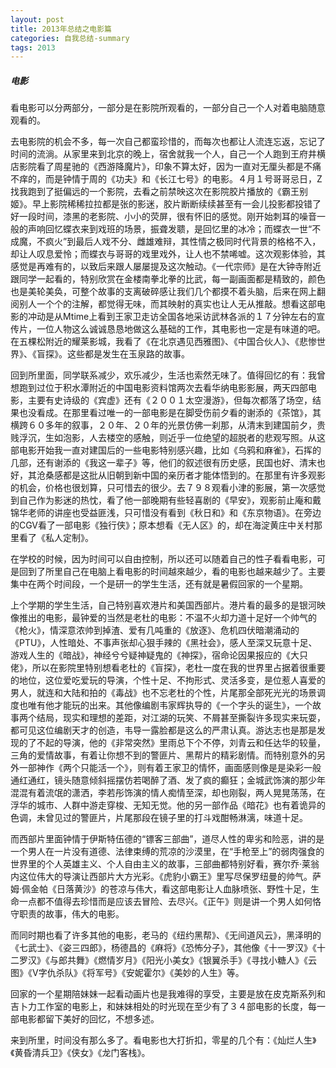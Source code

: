 ```yaml
---
layout: post
title: 2013年总结之电影篇
categories: 自我总结-summary
tags: 2013
---
```


##### 电影  

看电影可以分两部分，一部分是在影院所观看的，一部分自己一个人对着电脑随意观看的。　　　　

去电影院的机会不多，每一次自己都蛮珍惜的，而每次也都让人流连忘返，忘记了时间的流淌。从家里来到北京的晚上，宿舍就我一个人，自己一个人跑到王府井横店影院看了周星驰的《西游降魔片》，印象不算太好，因为一直对无厘头都是不痛不痒的，而是钟情于周的《功夫》和《长江七号》的电影。４月１号哥哥忌日，Z找我跑到了挺偏远的一个影院，去看之前禁映这次在影院胶片播放的《霸王别姬》。早上影院稀稀拉拉都是张的影迷，胶片断断续续甚至有一会儿投影都投错了好一段时间，漆黑的老影院、小小的荧屏，很有怀旧的感觉。刚开始刺耳的噪音一般的声响回忆蝶衣来到戏班的场景，振聋发聩，是回忆里的冰冷；而蝶衣一世“不成魔，不疯火”到最后人戏不分、雌雄难辩，其性情之极同时代背景的格格不入，却让人叹息爱怜；而蝶衣与哥哥的戏里戏外，让人也不禁唏嘘。这次观影体验，其感觉是再难有的，以致后来跟人屡屡提及这次触动。《一代宗师》是在大钟寺附近跟同学一起看的，特别欣赏在金楼南拳北拳的比武，每一副画面都是精致的，颜色也是美轮美奂，可整个故事的支离破碎感让我们几个都摸不着头脑，后来在网上翻阅别人一个个的注解，都觉得无味，而其映射的真实也让人无从推敲。想看这部电影的冲动是从Mtime上看到王家卫走访全国各地采访武林各派的１７分钟左右的宣传片，一位人物这么诚诚恳恳地做这么基础的工作，其电影也一定是有味道的吧。在五棵松附近的耀莱影城，我看了《在北京遇见西雅图》、《中国合伙人》、《悲惨世界》、《盲探》。这些都是发生在玉泉路的故事。　　

回到所里面，同学联系减少，欢乐减少，生活也索然无味了。值得回忆的有：我曾想跑到过位于积水潭附近的中国电影资料馆两次去看华纳电影影展，两天四部电影，主要有史诗级的《宾虚》还有《２００１太空漫游》，但每次都落了场空，结果也没看成。在那里看过唯一的一部电影是在脚受伤前夕看的谢添的《茶馆》，其横跨６０多年的叙事，２０年、２０年的光景仿佛一刹那，从清末到建国前夕，贵贱浮沉，生如泡影，人去楼空的感触，则近乎一位绝望的超脱者的悲观写照。从这部电影开始我一直对建国后的一些电影特别感兴趣，比如《乌鸦和麻雀》，石挥的几部，还有谢添的《我这一辈子》等，他们的叙述很有历史感，民国也好、清末也好，其沧桑感都是这批从旧朝到新中国的亲历者才能体悟到的。在那里有许多观影的机会，价格也很划算，只可惜去的很少。去７９８观看小津的影展，第一次感觉到自己作为影迷的热忱，看了他一部晚期有些轻喜剧的《早安》，观影前止庵和戴锦华老师的讲座也受益匪浅，只可惜没有看到《秋日和》和《东京物语》。在旁边的CGV看了一部电影《独行侠》；原本想看《无人区》的，却在海淀黄庄中关村那里看了《私人定制》。

在学校的时候，因为时间可以自由控制，所以还可以随着自己的性子看看电影，可是回到了所里自己在电脑上看电影的时间越來越少，看的电影也越来越少了。主要集中在两个时间段，一个是研一的学生生活，还有就是暑假回家的一个星期。

上个学期的学生生活，自己特别喜欢港片和美国西部片。港片看的最多的是银河映像推出的电影，最钟爱的当然是老杜的电影：不温不火却力道十足好一个帅气的《枪火》，情深意浓帅到掉渣、爱有几吨重的《放逐》、危机四伏暗潮涌动的《PTU》，人性暗处、不事声张却心狠手辣的《黑社会》，感人至深又玩意十足、游戏人生的《暗战》，神经兮兮疑神疑鬼的《神探》，宿命论因果报应的《大只佬》，所以在影院里特别想看老杜的《盲探》，老杜一度在我的世界里占据着很重要的地位，这位爱吃爱玩的导演，个性十足、不拘形式、灵活多变，是位惹人喜爱的男人，就连和大陆和拍的《毒战》也不忘老杜的个性，片尾那全部死光光的场景调度也唯有他才能玩的出来。其他像编剧韦家辉执导的《一个字头的诞生》，一个故事两个结局，现实和理想的差距，对江湖的玩笑、不屑甚至撕裂许多现实来玩耍，都可见这位编剧天才的创造，韦导一露脸都是这么的严肃认真。游达志也是那是发现的了不起的导演，他的《非常突然》里雨总下个不停，刘青云和任达华的较量，三角的爱情故事，有着让你想不到的警匪片、黑帮片的精彩剧情。而特别意外的另外一部神作《两个只能活一个》，则有着王家卫的情怀，画面感则像是是染彩一般通红通红，镜头随意倾斜摇摆仿若喝醉了酒、发了疯的癫狂；金城武饰演的那少年混混有着流氓的潇洒，李若彤饰演的情人痴情至深，却也刚裂，两人晃晃荡荡，在浮华的城市、人群中游走穿梭、无知无觉。他的另一部作品《暗花》也有着诡异的色调，未曾见过的警匪片，片尾那段在镜子里的打斗戏酣畅淋漓，味道十足。

而西部片里面钟情于伊斯特伍德的“镖客三部曲”，道尽人性的卑劣和险恶，讲的是一个男人在一片没有道德、法律束缚的荒凉的沙漠里，在“手枪至上”的弱肉强食的世界里的个人英雄主义、个人自由主义的故事，三部曲都特别好看，赛尔乔·莱翁内这位伟大的导演让西部片大方光彩。《虎豹小霸王》里写尽保罗纽曼的帅气。萨姆·佩金帕《日落黄沙》的苍凉与伟大，看这部电影让人血脉喷张、野性十足，生命一点都不值得去珍惜而是应该去冒险、去尽兴。《正午》则是讲一个男人如何恪守职责的故事，伟大的电影。

而同时期也看了许多其他的电影，老马的《纽约黑帮》、《无间道风云》，黑泽明的《七武士》、《姿三四郎》，杨德昌的《麻将》《恐怖分子》，其他像《十一罗汉》《十二罗汉》《与郎共舞》《燃情岁月》《阳光小美女》《银翼杀手》《寻找小糖人》《云图》《V字仇杀队》《将军号》《安妮霍尔》《美妙的人生》等。　　

回家的一个星期陪妹妹一起看动画片也是我难得的享受，主要是放在皮克斯系列和吉卜力工作室的电影上，和妹妹相处的时光现在至少有了３４部电影的长度，每一部电影都留下美好的回忆，不想多述。　　

来到所里，时间没有那么多了。看电影也大打折扣，零星的几个有：《灿烂人生》《黄昏清兵卫》《侠女》《龙门客栈》。
